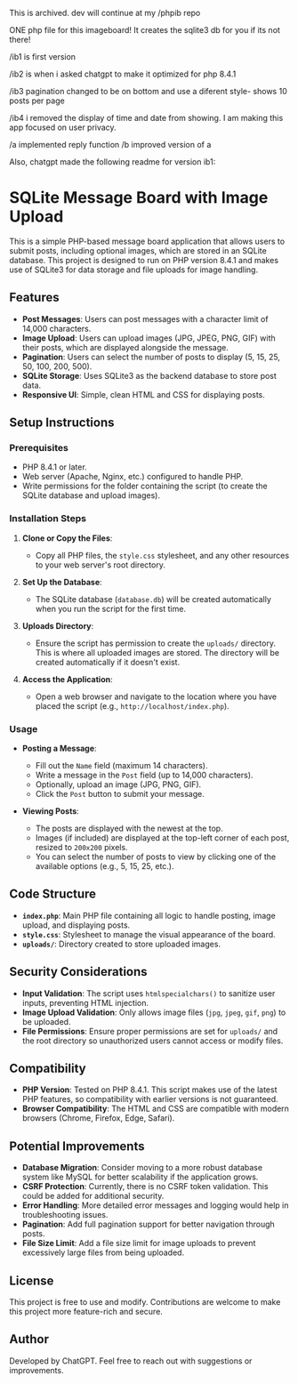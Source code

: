 
This is archived. dev will continue at my /phpib repo






ONE php file for this imageboard! It creates the sqlite3 db for you if its not there! 

/ib1 is first version

/ib2 is when i asked chatgpt to make it optimized for php 8.4.1 

/ib3 pagination changed to be on bottom and use a diferent style- shows 10 posts per page

/ib4 i removed the display of time and date from showing. I am making this app focused on user privacy. 

/a implemented reply function 
/b improved version of a 

Also, chatgpt made the following readme for version ib1:


# SQLite Message Board with Image Upload

This is a simple PHP-based message board application that allows users to submit posts, including optional images, which are stored in an SQLite database. This project is designed to run on PHP version 8.4.1 and makes use of SQLite3 for data storage and file uploads for image handling.

## Features

- **Post Messages**: Users can post messages with a character limit of 14,000 characters.
- **Image Upload**: Users can upload images (JPG, JPEG, PNG, GIF) with their posts, which are displayed alongside the message.
- **Pagination**: Users can select the number of posts to display (5, 15, 25, 50, 100, 200, 500).
- **SQLite Storage**: Uses SQLite3 as the backend database to store post data.
- **Responsive UI**: Simple, clean HTML and CSS for displaying posts.

## Setup Instructions

### Prerequisites

- PHP 8.4.1 or later.
- Web server (Apache, Nginx, etc.) configured to handle PHP.
- Write permissions for the folder containing the script (to create the SQLite database and upload images).

### Installation Steps

1. **Clone or Copy the Files**:
   - Copy all PHP files, the `style.css` stylesheet, and any other resources to your web server's root directory.

2. **Set Up the Database**:
   - The SQLite database (`database.db`) will be created automatically when you run the script for the first time.

3. **Uploads Directory**:
   - Ensure the script has permission to create the `uploads/` directory. This is where all uploaded images are stored. The directory will be created automatically if it doesn't exist.

4. **Access the Application**:
   - Open a web browser and navigate to the location where you have placed the script (e.g., `http://localhost/index.php`).

### Usage

- **Posting a Message**:
  - Fill out the `Name` field (maximum 14 characters).
  - Write a message in the `Post` field (up to 14,000 characters).
  - Optionally, upload an image (JPG, PNG, GIF).
  - Click the `Post` button to submit your message.

- **Viewing Posts**:
  - The posts are displayed with the newest at the top.
  - Images (if included) are displayed at the top-left corner of each post, resized to `200x200` pixels.
  - You can select the number of posts to view by clicking one of the available options (e.g., 5, 15, 25, etc.).

## Code Structure

- **`index.php`**: Main PHP file containing all logic to handle posting, image upload, and displaying posts.
- **`style.css`**: Stylesheet to manage the visual appearance of the board.
- **`uploads/`**: Directory created to store uploaded images.

## Security Considerations

- **Input Validation**: The script uses `htmlspecialchars()` to sanitize user inputs, preventing HTML injection.
- **Image Upload Validation**: Only allows image files (`jpg`, `jpeg`, `gif`, `png`) to be uploaded.
- **File Permissions**: Ensure proper permissions are set for `uploads/` and the root directory so unauthorized users cannot access or modify files.

## Compatibility

- **PHP Version**: Tested on PHP 8.4.1. This script makes use of the latest PHP features, so compatibility with earlier versions is not guaranteed.
- **Browser Compatibility**: The HTML and CSS are compatible with modern browsers (Chrome, Firefox, Edge, Safari).

## Potential Improvements

- **Database Migration**: Consider moving to a more robust database system like MySQL for better scalability if the application grows.
- **CSRF Protection**: Currently, there is no CSRF token validation. This could be added for additional security.
- **Error Handling**: More detailed error messages and logging would help in troubleshooting issues.
- **Pagination**: Add full pagination support for better navigation through posts.
- **File Size Limit**: Add a file size limit for image uploads to prevent excessively large files from being uploaded.

## License

This project is free to use and modify. Contributions are welcome to make this project more feature-rich and secure.

## Author

Developed by ChatGPT. Feel free to reach out with suggestions or improvements.


